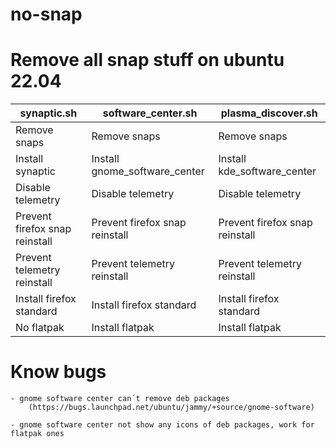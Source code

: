 # no-snap

# Remove all snap stuff on ubuntu 22.04

| synaptic.sh                     | software_center.sh                 | plasma_discover.sh             |
| ------------------------------- | ---------------------------------- | ------------------------------ |
| Remove snaps                    | Remove snaps                       | Remove snaps                   |
| Install synaptic                | Install gnome_software_center      | Install kde_software_center  |
| Disable telemetry               | Disable telemetry                  | Disable telemetry              |
| Prevent firefox snap reinstall  | Prevent firefox snap reinstall     | Prevent firefox snap reinstall |
| Prevent telemetry reinstall     | Prevent telemetry reinstall        | Prevent telemetry reinstall    |
| Install firefox standard        | Install firefox standard           | Install firefox standard       |
| No flatpak                      | Install flatpak                    | Install flatpak                |

# Know bugs

    - gnome software center can´t remove deb packages 
        (https://bugs.launchpad.net/ubuntu/jammy/+source/gnome-software)
        
    - gnome software center not show any icons of deb packages, work for flatpak ones
